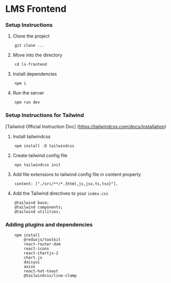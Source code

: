 # LMS Frontend

### Setup Instructions

1. Clone the project
```
    git clone ...
```

2. Move into the directory
```
    cd ls-frontend
```

3. Install dependencies
```
    npm i
```

4. Run the server
```
    npm run dev
```

### Setup Instructions for Tailwind

[Tailwind Official Instruction Doc] (https://tailwindcss.com/docs/installation)

1. Install tailwindcss
```
    npm install -D tailwindcss
```

2. Create tailwind config file
```
    npx tailwindcss init
```

3. Add file extensions to tailwind config file in content property
```
    content: ["./src/**/*.{html,js,jsx,ts,tsx}"],
```

4. Add the Tailwind directives to your `index.css`
```
    @tailwind base;
    @tailwind components;
    @tailwind utilities;
```

### Adding plugins and dependencies

```
    npm install 
        @reduxjs/toolkit 
        react-router-dom 
        react-icons 
        react-chartjs-2 
        chart.js 
        daisyui 
        axios 
        react-hot-toast 
        @tailwindcss/line-clamp
```